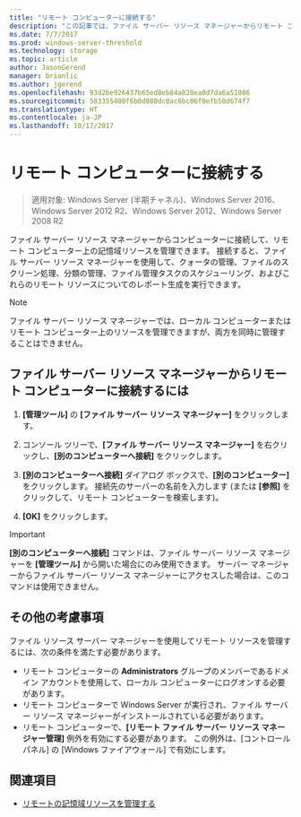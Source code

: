 ```yaml
---
title: "リモート コンピューターに接続する"
description: "この記事では、ファイル サーバー リソース マネージャーからリモート コンピューターに接続して、記憶域リソースを管理する方法について説明します。"
ms.date: 7/7/2017
ms.prod: windows-server-threshold
ms.technology: storage
ms.topic: article
author: JasonGerend
manager: brianlic
ms.author: jgerend
ms.openlocfilehash: 93d2be926437b65ed8eb84a828ea0d7da6a51086
ms.sourcegitcommit: 583355400f6b0d880dc0ac6bc06f0efb50d674f7
ms.translationtype: HT
ms.contentlocale: ja-JP
ms.lasthandoff: 10/17/2017
---
```

# <a name="connect-to-a-remote-computer"></a>リモート コンピューターに接続する 

> 適用対象: Windows Server (半期チャネル)、Windows Server 2016、Windows Server 2012 R2、Windows Server 2012、Windows Server 2008 R2

ファイル サーバー リソース マネージャーからコンピューターに接続して、リモート コンピューター上の記憶域リソースを管理できます。 接続すると、ファイル サーバー リソース マネージャーを使用して、クォータの管理、ファイルのスクリーン処理、分類の管理、ファイル管理タスクのスケジューリング、およびこれらのリモート リソースについてのレポート生成を実行できます。

> [!Note]
> ファイル サーバー リソース マネージャーでは、ローカル コンピューターまたはリモート コンピューター上のリソースを管理できますが、両方を同時に管理することはできません。

## <a name="to-connect-to-a-remote-computer-from-file-server-resource-manager"></a>ファイル サーバー リソース マネージャーからリモート コンピューターに接続するには

1.  **[管理ツール]** の **[ファイル サーバー リソース マネージャー]** をクリックします。

2.  コンソール ツリーで、**[ファイル サーバー リソース マネージャー]** を右クリックし、**[別のコンピューターへ接続]** をクリックします。

3.  **[別のコンピューターへ接続]** ダイアログ ボックスで、**[別のコンピューター]** をクリックします。 接続先のサーバーの名前を入力します (または **[参照]** をクリックして、リモート コンピューターを検索します)。

4.  **[OK]** をクリックします。

> [!Important]
> **[別のコンピューターへ接続]** コマンドは、ファイル サーバー リソース マネージャーを **[管理ツール]** から開いた場合にのみ使用できます。 サーバー マネージャーからファイル サーバー リソース マネージャーにアクセスした場合は、このコマンドは使用できません。

## <a name="additional-considerations"></a>その他の考慮事項

ファイル リソース サーバー マネージャーを使用してリモート リソースを管理するには、次の条件を満たす必要があります。

-   リモート コンピューターの **Administrators** グループのメンバーであるドメイン アカウントを使用して、ローカル コンピューターにログオンする必要があります。
-   リモート コンピューターで Windows Server が実行され、ファイル サーバー リソース マネージャーがインストールされている必要があります。
-   リモート コンピューターで、**[リモート ファイル サーバー リソース マネージャー管理]** 例外を有効にする必要があります。 この例外は、[コントロール パネル] の [Windows ファイアウォール] で有効にします。

## <a name="see-also"></a>関連項目

-   [リモートの記憶域リソースを管理する](managing-remote-storage-resources.md)